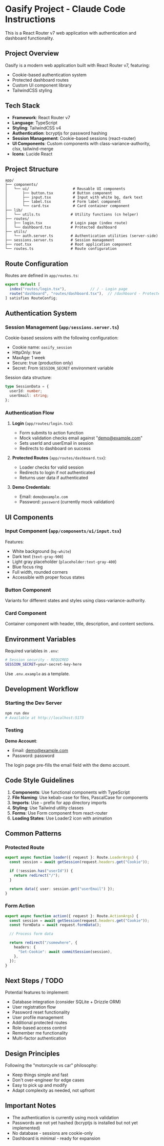 # Oasify Project - Claude Code Instructions

This is a React Router v7 web application with authentication and dashboard functionality.

## Project Overview

Oasify is a modern web application built with React Router v7, featuring:
- Cookie-based authentication system
- Protected dashboard routes
- Custom UI component library
- TailwindCSS styling

## Tech Stack

- **Framework**: React Router v7
- **Language**: TypeScript
- **Styling**: TailwindCSS v4
- **Authentication**: bcryptjs for password hashing
- **Session Management**: Cookie-based sessions (react-router)
- **UI Components**: Custom components with class-variance-authority, clsx, tailwind-merge
- **Icons**: Lucide React

## Project Structure

```
app/
├── components/
│   └── ui/                    # Reusable UI components
│       ├── button.tsx         # Button component
│       ├── input.tsx          # Input with white bg, dark text
│       ├── label.tsx          # Form label component
│       └── card.tsx           # Card container component
├── lib/
│   └── utils.ts              # Utility functions (cn helper)
├── routes/
│   ├── login.tsx             # Login page (index route)
│   └── dashboard.tsx         # Protected dashboard
├── utils/
│   └── auth.server.ts        # Authentication utilities (server-side)
├── sessions.server.ts        # Session management
├── root.tsx                  # Root application component
└── routes.ts                 # Route configuration
```

## Route Configuration

Routes are defined in `app/routes.ts`:

```typescript
export default [
  index("routes/login.tsx"),           // / - Login page
  route("dashboard", "routes/dashboard.tsx"),  // /dashboard - Protected
] satisfies RouteConfig;
```

## Authentication System

### Session Management (`app/sessions.server.ts`)

Cookie-based sessions with the following configuration:
- Cookie name: `oasify_session`
- HttpOnly: true
- MaxAge: 1 week
- Secure: true (production only)
- Secret: From `SESSION_SECRET` environment variable

Session data structure:
```typescript
type SessionData = {
  userId: number;
  userEmail: string;
};
```

### Authentication Flow

1. **Login** (`app/routes/login.tsx`):
   - Form submits to action function
   - Mock validation checks email against "demo@example.com"
   - Sets userId and userEmail in session
   - Redirects to dashboard on success

2. **Protected Routes** (`app/routes/dashboard.tsx`):
   - Loader checks for valid session
   - Redirects to login if not authenticated
   - Returns user data if authenticated

3. **Demo Credentials**:
   - Email: `demo@example.com`
   - Password: `password` (currently mock validation)

## UI Components

### Input Component (`app/components/ui/input.tsx`)

Features:
- White background (`bg-white`)
- Dark text (`text-gray-900`)
- Light gray placeholder (`placeholder:text-gray-400`)
- Blue focus ring
- Full width, rounded corners
- Accessible with proper focus states

### Button Component

Variants for different states and styles using class-variance-authority.

### Card Component

Container component with header, title, description, and content sections.

## Environment Variables

Required variables in `.env`:

```bash
# Session security - REQUIRED
SESSION_SECRET=your-secret-key-here
```

Use `.env.example` as a template.

## Development Workflow

### Starting the Dev Server

```bash
npm run dev
# Available at http://localhost:5173
```

### Testing

**Demo Account**:
- Email: demo@example.com
- Password: password

The login page pre-fills the email field with the demo account.

## Code Style Guidelines

1. **Components**: Use functional components with TypeScript
2. **File Naming**: Use kebab-case for files, PascalCase for components
3. **Imports**: Use `~` prefix for app directory imports
4. **Styling**: Use Tailwind utility classes
5. **Forms**: Use Form component from react-router
6. **Loading States**: Use Loader2 icon with animation

## Common Patterns

### Protected Route

```typescript
export async function loader({ request }: Route.LoaderArgs) {
  const session = await getSession(request.headers.get("Cookie"));

  if (!session.has("userId")) {
    return redirect("/");
  }

  return data({ user: session.get("userEmail") });
}
```

### Form Action

```typescript
export async function action({ request }: Route.ActionArgs) {
  const session = await getSession(request.headers.get("Cookie"));
  const formData = await request.formData();

  // Process form data

  return redirect("/somewhere", {
    headers: {
      "Set-Cookie": await commitSession(session),
    },
  });
}
```

## Next Steps / TODO

Potential features to implement:
- Database integration (consider SQLite + Drizzle ORM)
- User registration flow
- Password reset functionality
- User profile management
- Additional protected routes
- Role-based access control
- Remember me functionality
- Multi-factor authentication

## Design Principles

Following the "motorcycle vs car" philosophy:
- Keep things simple and fast
- Don't over-engineer for edge cases
- Easy to pick up and modify
- Adapt complexity as needed, not upfront

## Important Notes

- The authentication is currently using mock validation
- Passwords are not yet hashed (bcryptjs is installed but not yet implemented)
- No database - sessions are cookie-only
- Dashboard is minimal - ready for expansion
